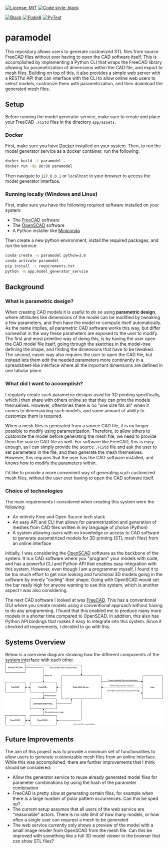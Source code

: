 [![License: MIT](https://img.shields.io/badge/license-MIT-yellow.svg)](https://opensource.org/licenses/MIT)
[![Code style: black](https://img.shields.io/badge/code%20style-black-000000.svg)](https://github.com/psf/black)

[![Black](https://github.com/suhren/paramodel/actions/workflows/format.yml/badge.svg)](https://github.com/suhren/paramodel/actions/workflows/format.yml)
[![Flake8](https://github.com/suhren/paramodel/actions/workflows/lint.yml/badge.svg)](https://github.com/suhren/paramodel/actions/workflows/lint.yml)
[![PyTest](https://github.com/suhren/paramodel/actions/workflows/test.yml/badge.svg)](https://github.com/suhren/paramodel/actions/workflows/test.yml)

# paramodel

This repository allows users to generate customized STL files from source FreeCAD files without ever having to open the CAD software itself. This is accomplished by implementing a Python CLI that wraps the FreeCAD library allowing for parametrization of dimensions within the CAD file, and export to mesh files. Building on top of this, it also provides a simple web server with a RESTful API that can interface with the CLI to allow online web users to select models, customize them with parametrization, and then download the generated mesh files.

## Setup

Before running the model generator service, make sure to create and place your FreeCAD `.FCStd` files in the directory `app/assets`.

### Docker

First, make sure you have [Docker](https://www.docker.com/) installed on your system. Then, to run the model generator service as a docker container, run the following:

```bash
docker build -t paramodel .
docker run -dp 80:80 paramodel
```

Then navigate to `127.0.0.1` or `localhost` in your browser to access the model generator interface.

### Running locally (Windows and Linux)

First, make sure you have the following required software installed on your system:

- The [FreeCAD](https://www.freecad.org) software
- The [OpenSCAD](https://openscad.org) software
- A Python installer like [Miniconda](https://docs.conda.io/en/latest/miniconda.html)

Then create a new python environment, install the required packages, and run the service:

```bash
conda create -n paramodel python=3.8
conda activate paramodel
pip install -r requirements.txt
python -m app.model_generator_service
```

## Background

### What is parametric design?

When creating CAD models it is useful to do so using **parametric design**, where attributes like dimensions of the model can be modified by tweaking a few parameters, and then have the model re-compute itself automatically. As the name implies, all parametric CAD software works this way, but differ somewhat in the way these parameters are exposed to the user to modify. The first and most primitive way of doing this, is by having the user open the CAD model file itself, going through the sketches in the model-tree defining the shape, and finding the dimensions that have to be tweaked. The second, easier way also requires the user to open the CAD file, but instead lets them edit the needed parameters more continently in a spreadsheet-like interface where all the important dimensions are defined in one tabular place.

### What did I want to accomplish?

I regularly create such parametric designs used for 3D printing specifically, which I then share with others online so that they can print the models themselves. However, oftentimes there is no "one size fits all" when it comes to dimensioning such models, and some amount of ability to customize them is required.

When a mesh files is generated from a source CAD file, it is no longer possible to modify using parametrization. Therefore, to allow others to customize the model before generating the mesh file, we need to provide them the source CAD file as well. For software like FreeCAD, this is easy enough, as I can simply provide the source `.FCStd` file and ask the user to set parameters in the file, and then generate the mesh themselves. However, this requires that the user has the CAD software installed, and knows how to modify the parameters within.

I'd like to provide a more convenient way of generating such customized mesh files, without the user ever having to open the CAD software itself.

### Choice of technologies

The main requirements I considered when creating this system were the following:

- An entirely Free and Open Source tech stack
- An easy API and CLI that allows for parametrization and generation of meshes from CAD files written in my language of choice (Python)
- A system allowing users with no knowledge or access to CAD software to generate parametrized models for 3D printing (STL mesh files) from an online interface

Initially, I was considering the [OpenSCAD](https://openscad.org/) software as the backbone of the system. It is a CAD software where you "program" your models with code, and has a powerful CLI and Python API that enables easy integration with this system. However, even though I am a programmer myself, I found it to be too much effort to get nice looking and functional 3D models going in the software by merely "coding" their shape. Going with OpenSCAD would set the bar really high for anyone wanting to use this system, which is another aspect I was also considering.

The next CAD software I looked at was [FreeCAD](https://www.freecad.org/). This has a conventional GUI where you create models using a conventional approach without having to do any programming. I found that this enabled me to produce many more models in a shorter time compared to OpenSCAD. In addition, this also has Python API bindings that makes it easy to integrate into this system. Since it checked all requirements, I decided to go with this.

## Systems Overview

Below is a overview diagram showing how the different components of the system interface with each other.
![Systems overview diagram](./documentation/system.svg)

## Future Improvements

The aim of this project was to provide a minimum set of functionalities to allow users to generate customizable mesh files from an online interface. While this was accomplished, there are further improvements that I think should be considered:

- Allow the generator service to reuse already generated model files for parameter combinations by using the hash of the parameter combination
- FreeCAD is pretty slow at generating certain files, for example when there is a large number of polar pattern occurrences. Can this be sped up?
- The current setup assumes that all users of the web service are "reasonable" actors. There is no rate limit of how many models, or how often a single user can requrest a mesh to be generated
- The web service currently only shows a preview of the model with a small image render from OpenSCAD from the mesh file. Can this be improved with something like a full 3D model viewer in the browser that can show STL files?  
